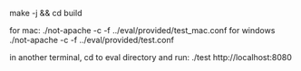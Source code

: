 make -j && cd build

for mac:
	./not-apache -c -f ../eval/provided/test_mac.conf
for windows
	./not-apache -c -f ../eval/provided/test.conf

in another terminal, cd to eval directory and run:
	./test http://localhost:8080